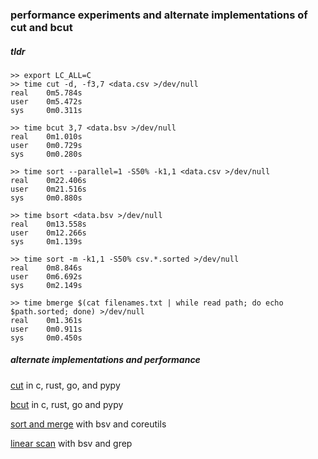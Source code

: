 ### performance experiments and alternate implementations of cut and bcut

##### tldr

```
>> export LC_ALL=C
>> time cut -d, -f3,7 <data.csv >/dev/null
real    0m5.784s
user    0m5.472s
sys     0m0.311s

>> time bcut 3,7 <data.bsv >/dev/null
real    0m1.010s
user    0m0.729s
sys     0m0.280s

>> time sort --parallel=1 -S50% -k1,1 <data.csv >/dev/null
real    0m22.406s
user    0m21.516s
sys     0m0.880s

>> time bsort <data.bsv >/dev/null
real    0m13.558s
user    0m12.266s
sys     0m1.139s

>> time sort -m -k1,1 -S50% csv.*.sorted >/dev/null
real    0m8.846s
user    0m6.692s
sys     0m2.149s

>> time bmerge $(cat filenames.txt | while read path; do echo $path.sorted; done) >/dev/null
real    0m1.361s
user    0m0.911s
sys     0m0.450s
```

##### alternate implementations and performance

[cut](https://github.com/nathants/bsv/blob/master/experiments/cut/readme.md) in c, rust, go, and pypy

[bcut](https://github.com/nathants/bsv/blob/master/experiments/bcut/readme.md) in c, rust, go and pypy

[sort and merge](https://github.com/nathants/bsv/blob/master/experiments/cut/readme.md) with bsv and coreutils

[linear scan](https://github.com/nathants/bsv/blob/master/experiments/cut/readme.md) with bsv and grep
